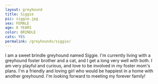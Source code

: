 ```yaml
---
layout: greyhound
title: Siggie
pic: siggie.jpg
sex: FEMALE
age: 8 YEARS
color: BRINDLE
cats: YES
permalink: /greyhounds/siggie/
---
```


I am a sweet brindle greyhound named Siggie. I'm currently living with a greyhound foster brother and a cat, and I get a long very well with both. I am very playful and curious, and love to be involved in my foster mom's plans. I'm a friendly and loving girl who would be happiest in a home with another greyhound. I'm looking forward to meeting my forever family!